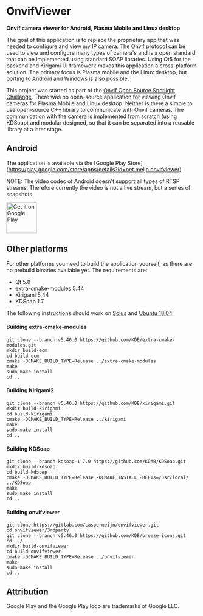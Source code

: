 # OnvifViewer

**Onvif camera viewer for Android, Plasma Mobile and Linux desktop**

The goal of this application is to replace the proprietary app that was needed to configure and view my IP camera. The Onvif protocol can be used to view and configure many types of camera's and is a open standard that can be implemented using standard SOAP libraries. Using Qt5 for the backend and Kirigami UI framework makes this application a cross-platform solution. The primary focus is Plasma mobile and the Linux desktop, but porting to Android and Windows is also possible. 

This project was started as part of the [Onvif Open Source Spotlight Challange](https://onvif-spotlight.bemyapp.com/#/projects/5ae0bbf7f98fde00047f0605). 
There was no open-source application for viewing Onvif cameras for Plasma Mobile and Linux desktop. Neither is there a simple to use open-source C++ library to communicate with Onvif cameras. The communication with the camera is implemented from scratch (using KDSoap) and modular designed, so that it can be separated into a reusable library at a later stage.

## Android
The application is available via the [Google Play Store] (https://play.google.com/store/apps/details?id=net.meijn.onvifviewer).

NOTE: The video codec of Android doesn't support all types of RTSP streams. Therefore currently the video is not a live stream, but a series of snapshots.

[<img src="https://play.google.com/intl/en_us/badges/images/generic/en_badge_web_generic.png"
      alt="Get it on Google Play"
      height="80">](https://play.google.com/store/apps/details?id=net.meijn.onvifviewer)

## Other platforms
For other platforms you need to build the application yourself, as there are no prebuild binaries available yet. The requirements are:
* Qt 5.8
* extra-cmake-modules 5.44
* Kirigami 5.44
* KDSoap 1.7

The following instructions should work on [Solus](https://solus-project.com/) and [Ubuntu 18.04](https://www.ubuntu.com/download/desktop)

#### Building extra-cmake-modules
    git clone --branch v5.46.0 https://github.com/KDE/extra-cmake-modules.git
    mkdir build-ecm
    cd build-ecm
    cmake -DCMAKE_BUILD_TYPE=Release ../extra-cmake-modules
    make 
    sudo make install
    cd ..

#### Building Kirigami2
    git clone --branch v5.46.0 https://github.com/KDE/kirigami.git
    mkdir build-kirigami
    cd build-kirigami
    cmake -DCMAKE_BUILD_TYPE=Release ../kirigami
    make 
    sudo make install
    cd ..

#### Building KDSoap
    git clone --branch kdsoap-1.7.0 https://github.com/KDAB/KDSoap.git
    mkdir build-kdsoap
    cd build-kdsoap
    cmake -DCMAKE_BUILD_TYPE=Release -DCMAKE_INSTALL_PREFIX=/usr/local/ ../KDSoap
    make 
    sudo make install
    cd ..

#### Building onvifviewer
    git clone https://gitlab.com/caspermeijn/onvifviewer.git
    cd onvifviewer/3rdparty
    git clone --branch v5.46.0 https://github.com/KDE/breeze-icons.git
    cd ../..
    mkdir build-onvifviewer
    cd build-onvifviewer
    cmake -DCMAKE_BUILD_TYPE=Release ../onvifviewer
    make 
    sudo make install
    cd ..

## Attribution 
Google Play and the Google Play logo are trademarks of Google LLC.



